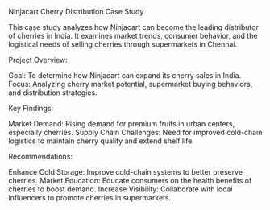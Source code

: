 Ninjacart Cherry Distribution Case Study

This case study analyzes how Ninjacart can become the leading distributor of cherries in India. It examines market trends, consumer behavior, and the logistical needs of selling cherries through supermarkets in Chennai.

Project Overview:

Goal: To determine how Ninjacart can expand its cherry sales in India.
Focus: Analyzing cherry market potential, supermarket buying behaviors, and distribution strategies.

Key Findings:

Market Demand: Rising demand for premium fruits in urban centers, especially cherries.
Supply Chain Challenges: Need for improved cold-chain logistics to maintain cherry quality and extend shelf life.

Recommendations:

Enhance Cold Storage: Improve cold-chain systems to better preserve cherries.
Market Education: Educate consumers on the health benefits of cherries to boost demand.
Increase Visibility: Collaborate with local influencers to promote cherries in supermarkets.
